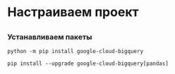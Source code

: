 <h1>Настраиваем проект</h1>
<h2></h2>
<h3>Устанавливаем пакеты</h3>

``` python -m pip install google-cloud-bigquery ``` <br>

``` pip install --upgrade google-cloud-bigquery[pandas] ```
